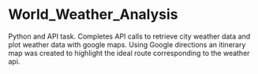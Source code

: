 # World_Weather_Analysis

Python and API task.  Completes API calls to retrieve city weather data and plot weather data with google maps.   Using Google directions an itinerary map was created to highlight the ideal route corresponding to the weather api.
